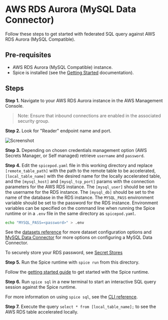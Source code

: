 # AWS RDS Aurora (MySQL Data Connector)

Follow these steps to get started with federated SQL query against AWS RDS Aurora (MySQL Compatible).

## Pre-requisites

- AWS RDS Aurora (MySQL Compatible) instance.
- Spice is installed (see the [Getting Started](https://docs.spiceai.org/getting-started) documentation).

## Steps

**Step 1.** Navigate to your AWS RDS Aurora instance in the AWS Management Console.

> Note: Ensure that inbound connections are enabled in the associated security group.

**Step 2.** Look for "Reader" endpoint name and port.

![Screenshot](./aws-rds-aurora-mysql.png)

**Step 3.** Depending on chosen credentials management option (AWS Secrets Manager, or Self managed) retrieve `username` and `password`.

**Step 4.** Edit the `spicepod.yaml` file in this working directory and replace `[remote_table_path]` with the path to the remote table to be accelerated, `[local_table_name]` with the desired name for the locally accelerated table, and the `[mysql_host]` and `[mysql_tcp_port]` params with the connection parameters for the AWS RDS instance. The `[mysql_user]` should be set to the username for the RDS instance. The `[mysql_db]` should be set to the name of the database in the RDS instance. The `MYSQL_PASS` environment variable should be set to the password for the RDS instance. Environment variables can be specified on the command line when running the Spice runtime or in a `.env` file in the same directory as `spicepod.yaml`.

```bash
echo "MYSQL_PASS=<password>" > .env
```

See the [datasets reference](https://docs.spiceai.org/reference/spicepod/datasets) for more dataset configuration options and [MySQL Data Connector](https://docs.spiceai.org/components/data-connectors/mysql) for more options on configuring a MySQL Data Connector.

To securely store your RDS password, see [Secret Stores](https://docs.spiceai.org/components/secret-stores)

**Step 5.** Run the Spice runtime with `spice run` from this directory.

Follow the [getting started guide](https://docs.spiceai.org/getting-started) to get started with the Spice runtime.

**Step 6.** Run `spice sql` in a new terminal to start an interactive SQL query session against the Spice runtime.

For more information on using `spice sql`, see the [CLI reference](https://docs.spiceai.org/cli/reference/sql).

**Step 7.** Execute the query `select * from [local_table_name];` to see the AWS RDS table accelerated locally.
